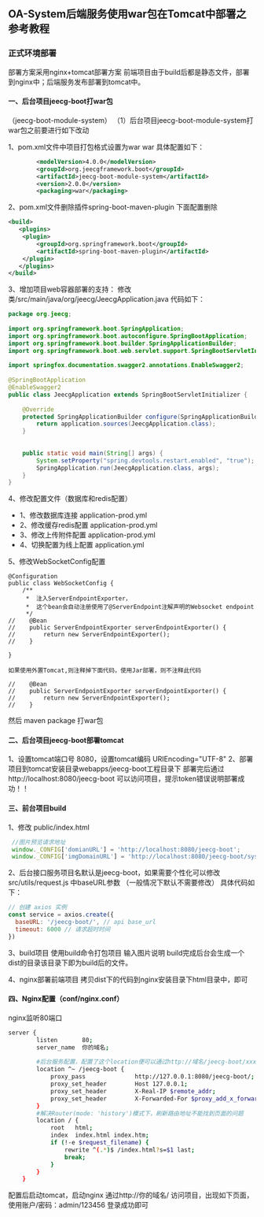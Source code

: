 ## OA-System后端服务使用war包在Tomcat中部署之参考教程

 
### 正式环境部署
部署方案采用nginx+tomcat部署方案
前端项目由于build后都是静态文件，部署到nginx中；后端服务发布部署到tomcat中。


#### 一、后台项目jeecg-boot打war包

（jeecg-boot-module-system）
（1）后台项目jeecg-boot-module-system打war包之前要进行如下改动


1、pom.xml文件中项目打包格式设置为war
war
具体配置如下：
```xml
        <modelVersion>4.0.0</modelVersion>
        <groupId>org.jeecgframework.boot</groupId>
        <artifactId>jeecg-boot-module-system</artifactId>
        <version>2.0.0</version>
        <packaging>war</packaging>
```

2、pom.xml文件删除插件spring-boot-maven-plugin
下面配置删除
```xml
<build>
   <plugins>
	<plugin>
		<groupId>org.springframework.boot</groupId>
		<artifactId>spring-boot-maven-plugin</artifactId>
	</plugin>
   </plugins>
</build>
```

3、增加项目web容器部署的支持：
修改类/src/main/java/org/jeecg/JeecgApplication.java
代码如下：
```java
package org.jeecg;
 
import org.springframework.boot.SpringApplication;
import org.springframework.boot.autoconfigure.SpringBootApplication;
import org.springframework.boot.builder.SpringApplicationBuilder;
import org.springframework.boot.web.servlet.support.SpringBootServletInitializer;
 
import springfox.documentation.swagger2.annotations.EnableSwagger2;
 
@SpringBootApplication
@EnableSwagger2
public class JeecgApplication extends SpringBootServletInitializer {
	
	@Override
    protected SpringApplicationBuilder configure(SpringApplicationBuilder application) {
        return application.sources(JeecgApplication.class);
    }
 
 
    public static void main(String[] args) {
    	System.setProperty("spring.devtools.restart.enabled", "true");
    	SpringApplication.run(JeecgApplication.class, args);
    }
}
```

4、修改配置文件（数据库和redis配置）

- 1、修改数据库连接 application-prod.yml
- 2、修改缓存redis配置 application-prod.yml
- 3、修改上传附件配置 application-prod.yml
- 4、切换配置为线上配置 application.yml


5、修改WebSocketConfig配置
```
@Configuration
public class WebSocketConfig {
    /**
     * 	注入ServerEndpointExporter，
     * 	这个bean会自动注册使用了@ServerEndpoint注解声明的Websocket endpoint
     */
//    @Bean
//    public ServerEndpointExporter serverEndpointExporter() {
//        return new ServerEndpointExporter();
//    }
    
}

如果使用外置Tomcat,则注释掉下面代码，使用Jar部署，则不注释此代码

//    @Bean
//    public ServerEndpointExporter serverEndpointExporter() {
//        return new ServerEndpointExporter();
//    }

```



然后 maven package 打war包

#### 二、后台项目jeecg-boot部署tomcat
1、设置tomcat端口号 8080，设置tomcat编码 URIEncoding="UTF-8"
2、部署项目到tomcat安装目录webapps/jeecg-boot工程目录下
部署完后通过http://localhost:8080/jeecg-boot 可以访问项目，提示token错误说明部署成功！！

#### 三、前台项目build
1、修改 public/index.html
```javascript
 //图片预览请求地址
 window._CONFIG['domianURL'] = 'http://localhost:8080/jeecg-boot';
 window._CONFIG['imgDomainURL'] = 'http://localhost:8080/jeecg-boot/sys/common/view';
```

2、后台接口服务项目名默认是jeecg-boot，如果需要个性化可以修改src/utils/request.js 中baseURL参数
（一般情况下默认不需要修改）
具体代码如下：
```javascript
// 创建 axios 实例
const service = axios.create({
  baseURL: '/jeecg-boot/', // api base_url
  timeout: 6000 // 请求超时时间
})
```
3、build项目
使用build命令打包项目
输入图片说明
build完成后台会生成一个dist的目录该目录下即为build后的文件。

4、nginx部署前端项目
拷贝dist下的代码到nginx安装目录下html目录中，即可

#### 四、Nginx配置（conf/nginx.conf）
nginx监听80端口
```bash
server {
		listen       80;
		server_name  你的域名;
 
		#后台服务配置，配置了这个location便可以通过http://域名/jeecg-boot/xxxx 访问		
		location ^~ /jeecg-boot {
			proxy_pass              http://127.0.0.1:8080/jeecg-boot/;
			proxy_set_header        Host 127.0.0.1;
			proxy_set_header        X-Real-IP $remote_addr;
			proxy_set_header        X-Forwarded-For $proxy_add_x_forwarded_for;
		}
		#解决Router(mode: 'history')模式下，刷新路由地址不能找到页面的问题
		location / {
			root   html;
			index  index.html index.htm;
			if (!-e $request_filename) {
				rewrite ^(.*)$ /index.html?s=$1 last;
				break;
			}
		}
	}
```
配置后启动tomcat，启动nginx
通过http://你的域名/ 访问项目，出现如下页面，使用账户/密码：admin/123456 登录成功即可
